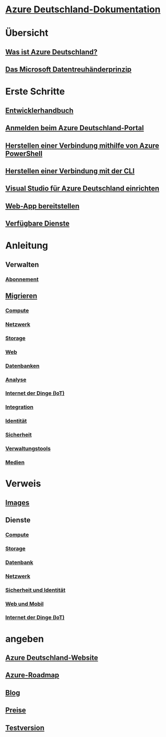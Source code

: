 # [Azure Deutschland-Dokumentation](index.md)

# Übersicht
## [Was ist Azure Deutschland?](germany-welcome.md)
## [Das Microsoft Datentreuhänderprinzip](germany-overview-data-trustee.md)

# Erste Schritte
## [Entwicklerhandbuch](germany-developer-guide.md)
## [Anmelden beim Azure Deutschland-Portal ](germany-get-started-connect-with-portal.md)
## [Herstellen einer Verbindung mithilfe von Azure PowerShell](germany-get-started-connect-with-ps.md)
## [Herstellen einer Verbindung mit der CLI](germany-get-started-connect-with-cli.md)
## [Visual Studio für Azure Deutschland einrichten](germany-get-started-connect-with-vs.md)
## [Web-App bereitstellen](germany-howto-deploy-webandmobile.md)
## [Verfügbare Dienste](germany-services.md)

# Anleitung
## Verwalten
### [Abonnement](germany-manage-subscriptions.md)
## [Migrieren](germany-migration-main.md)
### [Compute](germany-migration-compute.md)             
### [Netzwerk](germany-migration-networking.md)
### [Storage](germany-migration-storage.md)
### [Web](germany-migration-web.md)
### [Datenbanken](germany-migration-databases.md)        
### [Analyse](germany-migration-analytics.md)  
### [Internet der Dinge (IoT)](germany-migration-iot.md)        
### [Integration](germany-migration-integration.md)
### [Identität](germany-migration-identity.md)  
### [Sicherheit](germany-migration-security.md)
### [Verwaltungstools](germany-migration-management-tools.md)
### [Medien](germany-migration-media.md)

# Verweis
## [Images](germany-image-gallery.md)

## Dienste
### [Compute](germany-services-compute.md)
### [Storage](germany-services-storage.md)
### [Datenbank](germany-services-database.md)
### [Netzwerk](germany-services-networking.md)
### [Sicherheit und Identität](germany-services-securityandidentity.md)
### [Web und Mobil](germany-services-webandmobile.md)
### [Internet der Dinge (IoT)](germany-services-iot.md)

# angeben
## [Azure Deutschland-Website](https://azure.microsoft.com/overview/clouds/germany/)
## [Azure-Roadmap](https://azure.microsoft.com/roadmap/)
## [Blog](https://blogs.msdn.microsoft.com/azuregermany/)
## [Preise](https://azure.microsoft.com/pricing/)
## [Testversion](https://azure.microsoft.com/free/germany)

